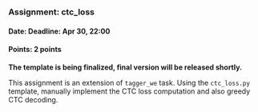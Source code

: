 ### Assignment: ctc_loss
#### Date: Deadline: Apr 30, 22:00
#### Points: 2 points

**The template is being finalized, final version will be released shortly.**

This assignment is an extension of `tagger_we` task. Using the
`ctc_loss.py` template, manually implement the CTC loss computation
and also greedy CTC decoding.

